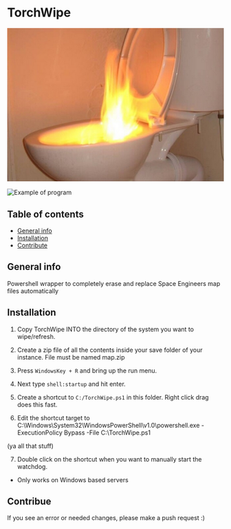 
# TorchWipe
![Logo](https://raw.githubusercontent.com/GarretSidzaka/TorchWipe/master/logo.PNG)


![Example of program](https://raw.githubusercontent.com/GarretSidzaka/Torch_Watchdog/master/torch_wipe_ex.png)

## Table of contents
* [General info](#general-info)
* [Installation](#installation)
* [Contribute](#contribue)


## General info
Powershell wrapper to completely erase and replace Space Engineers map files automatically
	
## Installation
1. Copy TorchWipe INTO the directory of the system you want to wipe/refresh.

2. Create a zip file of all the contents inside your save folder of your instance.  File must be named map.zip 

3. Press `WindowsKey + R` and bring up the run menu.  

4. Next type `shell:startup` and hit enter.

5. Create a shortcut to `C:/TorchWipe.ps1` in this folder.  Right click drag does this fast.

6. Edit the shortcut target to C:\Windows\System32\WindowsPowerShell\v1.0\powershell.exe -ExecutionPolicy Bypass -File C:\TorchWipe.ps1

(ya all that stuff)

7. Double click on the shortcut when you want to manually start the watchdog.
* Only works on Windows based servers




## Contribue

If you see an error or needed changes, please make a push request :)

